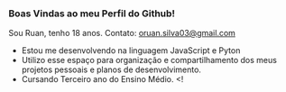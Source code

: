 ### Boas Vindas ao meu Perfil do Github!

Sou Ruan, tenho 18 anos.
Contato: oruan.silva03@gmail.com 

- Estou me desenvolvendo na linguagem JavaScript e Pyton 
- Utilizo esse espaço para organização e compartilhamento dos meus projetos pessoais e planos de desenvolvimento.
- Cursando Terceiro ano do Ensino Médio.
<!
